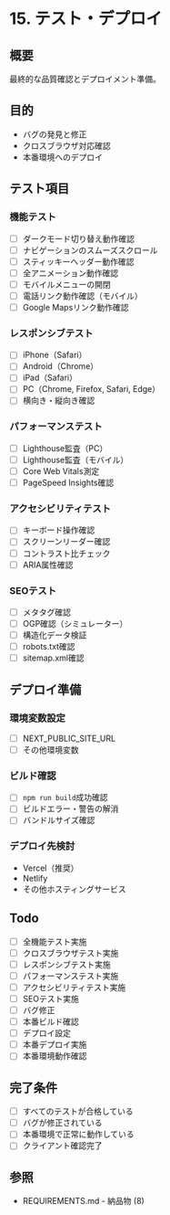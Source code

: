 # 15. テスト・デプロイ

## 概要
最終的な品質確認とデプロイメント準備。

## 目的
- バグの発見と修正
- クロスブラウザ対応確認
- 本番環境へのデプロイ

## テスト項目

### 機能テスト
- [ ] ダークモード切り替え動作確認
- [ ] ナビゲーションのスムーズスクロール
- [ ] スティッキーヘッダー動作確認
- [ ] 全アニメーション動作確認
- [ ] モバイルメニューの開閉
- [ ] 電話リンク動作確認（モバイル）
- [ ] Google Mapsリンク動作確認

### レスポンシブテスト
- [ ] iPhone（Safari）
- [ ] Android（Chrome）
- [ ] iPad（Safari）
- [ ] PC（Chrome, Firefox, Safari, Edge）
- [ ] 横向き・縦向き確認

### パフォーマンステスト
- [ ] Lighthouse監査（PC）
- [ ] Lighthouse監査（モバイル）
- [ ] Core Web Vitals測定
- [ ] PageSpeed Insights確認

### アクセシビリティテスト
- [ ] キーボード操作確認
- [ ] スクリーンリーダー確認
- [ ] コントラスト比チェック
- [ ] ARIA属性確認

### SEOテスト
- [ ] メタタグ確認
- [ ] OGP確認（シミュレーター）
- [ ] 構造化データ検証
- [ ] robots.txt確認
- [ ] sitemap.xml確認

## デプロイ準備

### 環境変数設定
- [ ] NEXT_PUBLIC_SITE_URL
- [ ] その他環境変数

### ビルド確認
- [ ] `npm run build`成功確認
- [ ] ビルドエラー・警告の解消
- [ ] バンドルサイズ確認

### デプロイ先検討
- Vercel（推奨）
- Netlify
- その他ホスティングサービス

## Todo

- [ ] 全機能テスト実施
- [ ] クロスブラウザテスト実施
- [ ] レスポンシブテスト実施
- [ ] パフォーマンステスト実施
- [ ] アクセシビリティテスト実施
- [ ] SEOテスト実施
- [ ] バグ修正
- [ ] 本番ビルド確認
- [ ] デプロイ設定
- [ ] 本番デプロイ実施
- [ ] 本番環境動作確認

## 完了条件

- [ ] すべてのテストが合格している
- [ ] バグが修正されている
- [ ] 本番環境で正常に動作している
- [ ] クライアント確認完了

## 参照
- REQUIREMENTS.md - 納品物 (8)
